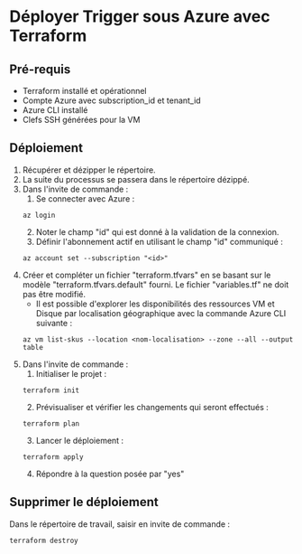 # Déployer Trigger sous Azure avec Terraform

## Pré-requis
* Terraform installé et opérationnel
* Compte Azure avec subscription_id et tenant_id
* Azure CLI installé
* Clefs SSH générées pour la VM

## Déploiement
1. Récupérer et dézipper le répertoire.
2. La suite du processus se passera dans le répertoire dézippé.
3. Dans l'invite de commande :
	1. Se connecter avec Azure :
	```
	az login
	```
	2. Noter le champ "id" qui est donné à la validation de la connexion.
	3. Définir l'abonnement actif en utilisant le champ "id" communiqué :
    ```
	az account set --subscription "<id>"
	```
4. Créer et compléter un fichier "terraform.tfvars" en se basant sur le modèle "terraform.tfvars.default" fourni. Le fichier "variables.tf" ne doit pas être modifié.
	* Il est possible d'explorer les disponibilités des ressources VM et Disque par localisation géographique avec la commande Azure CLI suivante :
	```
	az vm list-skus --location <nom-localisation> --zone --all --output table
	```
5. Dans l'invite de commande :
	1. Initialiser le projet :
	```
	terraform init
	```
	2. Prévisualiser et vérifier les changements qui seront effectués :
	```
	terraform plan
	```
	3. Lancer le déploiement :
	```
	terraform apply
	```
	4. Répondre à la question posée par "yes"

## Supprimer le déploiement
Dans le répertoire de travail, saisir en invite de commande :
```
terraform destroy
```

